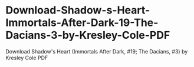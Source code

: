 # Download-Shadow-s-Heart-Immortals-After-Dark-19-The-Dacians-3-by-Kresley-Cole-PDF
Download Shadow's Heart (Immortals After Dark, #19; The Dacians, #3) by Kresley Cole PDF
